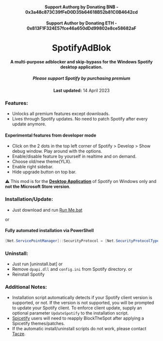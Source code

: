 <h4 align="center">Support Authorg  by Donating BNB - 0x3a48c873C39fFeD0D35b64618B52b81C0B4642cd</h4>
<h4 align="center">Support Author by Donating ETH - 0x813F1F324E57fce46a650dDd99802e8ce58682aF</h4>

<center>
    <h1 align="center">SpotifyAdBlok</h1>
    <h4 align="center">A multi-purpose adblocker and skip-bypass for the <strong>Windows</strong> Spotify desktop application.</h4>
    <h5 align="center">Please support Spotify by purchasing premium</h5>
    <p align="center">
        <strong>Last updated:</strong> 14 April 2023<br>
        
</center>

### Features:
* Unlocks all premium features except downloads.
* Lives through Spotify updates. No need to patch Spotify after every update anymore.

#### Experimental features from developer mode
- Click on the 2 dots in the top left corner of Spotify > Develop > Show debug window. Play around with the options.
- Enable/disable feature by yourself in realtime and on demand.
- Choose old/new theme(YLX).
- Enable right sidebar.
- Hide upgrade button on top bar.

:warning: This mod is for the [**Desktop Application**](https://www.spotify.com/download/windows/) of Spotify on Windows only and **not the Microsoft Store version**.

### Installation/Update:
* Just download and run [Run Me.bat](https://github.com/iamtouseif/SpotifyAdBlok/blob/main/Run%20Me.bat)  

or

#### Fully automated installation via PowerShell

```powershell
[Net.ServicePointManager]::SecurityProtocol = [Net.SecurityProtocolType]::Tls12; Invoke-Expression "& { $(Invoke-WebRequest -UseBasicParsing 'https://raw.githubusercontent.com/iamtouseif/SpotifyAdBlok/main/install.ps1') } -UninstallSpotifyStoreEdition -UpdateSpotify"
```


### Uninstall:
* Just run [uninstall.bat]
or
* Remove `dpapi.dll` and `config.ini` from Spotify directory.
or
* Reinstall Spotify

### Additional Notes:

* Installation script automatically detects if your Spotify client version is supported, or not. If the version is not supported, you will be prompted to update your Spotify client. To enforce client update, supply an optional parameter `UpdateSpotify` to the installation script. 
* [Spicetify](https://github.com/khanhas/spicetify-cli) users will need to reapply BlockTheSpot after applying a Spicetify themes/patches.
* If the automatic install/uninstall scripts do not work, please contact [Tacze](https://github.com/iamtouseif).






